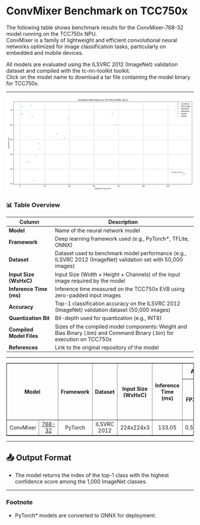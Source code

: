 # ConvMixer Benchmark on TCC750x

The following table shows benchmark results for the ConvMixer-768-32 model running on the TCC750x NPU.  
ConvMixer is a family of lightweight and efficient convolutional neural networks optimized for image classification tasks, particularly on embedded and mobile devices. 

All models are evaluated using the ILSVRC 2012 (ImageNet) validation dataset and compiled with the tc-nn-toolkit toolkit.  
Click on the model name to download a tar file containing the model binary for TCC750x.

---
![ConvMixer Model Performance](../../_docs/image/convmixer_performance.png)
### 📊 Table Overview

| Column                    | Description                                                                 |
|--------------------------|-----------------------------------------------------------------------------|
| **Model**                | Name of the neural network model    |
| **Framework**            | Deep learning framework used (e.g., PyTorch\*, TFLite, ONNX)                  |
| **Dataset**              | Dataset used to benchmark model performance (e.g., ILSVRC 2012 (ImageNet) validation set with 50,000 images)  |
| **Input Size (WxHxC)**   | Input Size (Width × Height × Channels) of the input image required by the model                            |
| **Inference Time (ms)**  | Inference time measured on the TCC750x EVB using zero-padded input images                |
| **Accuracy**             | Top-1 classification accuracy on the ILSVRC 2012 (ImageNet) validation dataset (50,000 images)                   |
| **Quantization Bit**     | Bit-depth used for quantization (e.g., INT8)                                |
| **Compiled Model Files**   | Sizes of the compiled model components: Weight and Bias Binary (.bin) and Command Binary (.bin) for execution on TCC750x                    |
| **References**           | Link to the original repository of the model      

- - -

<table border="1" cellspacing="0" cellpadding="5">
    <thead>
        <tr>
            <th rowspan="2" colspan="2">Model</th>
            <th rowspan="2">Framework</th>
            <th rowspan="2">Dataset</th>
            <th rowspan="2">Input Size (WxHxC)</th>
            <th rowspan="2">Inference Time (ms)</th>
            <th colspan="2">Accuracy</th>
            <th rowspan="2">Quantization Bit</th>
            <th colspan="2">Compiled Model Files</th>
            <th rowspan="2">References</th>
        </tr>
        <tr>
            <th>FP32</th>
            <th>INT8</th>
            <th>Weight and Bias Binary Size (MB)</th>
            <th>Command Binary Size (KB)</th>
        </tr>
    </thead>
    <tbody>
        <tr>
                <td align="center" colspan="1">ConvMixer</td>
                <td align="center" rowspan="1" class="variant"><a href="./convmixer_768_32/">768-32</a></td>
                <td align="center">PyTorch</td>
                <td align="center">ILSVRC 2012</td>
                <td align="center">224x224x3</td>
                <td align="center">133.05</td>
                <td align="center">0.531</td>
                <td align="center">0.484</td>
                <td align="center">INT8 </td>
                <td align="center">21</td>
                <td align="center">966</td>
                <td align="center" class="variant"><a href="https://huggingface.co/timm/convmixer_768_32.in1k">Hugging Face</a></td>
            </tr>
        </tr>
    </tbody>
</table>

- - -

## 📤 Output Format

- The model returns the index of the top-1 class with the highest confidence score among the 1,000 ImageNet classes.

- - -

### Footnote                
* PyTorch* models are converted to ONNX for deployment.
